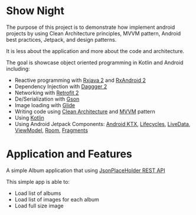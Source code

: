 # Show Night

The purpose of this project is to demonstrate how implement android projects by using Clean Architecture principles, MVVM pattern, Android best practices, Jetpack, and design patterns.

It is less about the application and more about the code and architecture.

The goal is showcase object oriented programming in Kotlin and Android including:
- Reactive programming with [Rxjava 2](https://github.com/ReactiveX/RxJava) and [RxAndroid 2](https://github.com/ReactiveX/RxAndroid)
- Dependency Injection with [Daggger 2](https://github.com/google/dagger)
- Networking with [Retrofit 2](https://github.com/square/retrofit)
- De/Serialization with [Gson](https://github.com/google/gson)
- Image loading with [Glide](https://github.com/bumptech/glide)
- Writing code using [Clean Architecture](https://blog.cleancoder.com/uncle-bob/2012/08/13/the-clean-architecture.html) and [MVVM](https://en.wikipedia.org/wiki/Model%E2%80%93view%E2%80%93viewmodel) pattern
- Using [Kotlin](https://developer.android.com/kotlin)
- Using Android Jetpack Components: [Android KTX](https://developer.android.com/kotlin/ktx.html), [Lifecycles](https://developer.android.com/topic/libraries/architecture/lifecycle), [LiveData](https://developer.android.com/topic/libraries/architecture/livedata), [ViewModel](https://developer.android.com/topic/libraries/architecture/viewmodel), [Room](https://developer.android.com/topic/libraries/architecture/room), [Fragments](https://developer.android.com/guide/components/fragments)

# Application and Features

A simple Album application that using [JsonPlaceHolder REST API](https://jsonplaceholder.typicode.com/)

This simple app is able to:

- Load list of albums
- Load list of images for each album
- Load full size image

